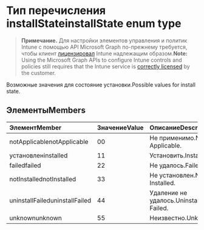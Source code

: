 # <a name="installstate-enum-type"></a><span data-ttu-id="31f60-101">Тип перечисления installState</span><span class="sxs-lookup"><span data-stu-id="31f60-101">installState enum type</span></span>

> <span data-ttu-id="31f60-102">**Примечание.** Для настройки элементов управления и политик Intune с помощью API Microsoft Graph по-прежнему требуется, чтобы клиент [лицензировал](https://go.microsoft.com/fwlink/?linkid=839381) Intune надлежащим образом.</span><span class="sxs-lookup"><span data-stu-id="31f60-102">**Note:** Using the Microsoft Graph APIs to configure Intune controls and policies still requires that the Intune service is [correctly licensed](https://go.microsoft.com/fwlink/?linkid=839381) by the customer.</span></span>

<span data-ttu-id="31f60-103">Возможные значения для состояние установки.</span><span class="sxs-lookup"><span data-stu-id="31f60-103">Possible values for install state.</span></span>
## <a name="members"></a><span data-ttu-id="31f60-104">Элементы</span><span class="sxs-lookup"><span data-stu-id="31f60-104">Members</span></span>
|<span data-ttu-id="31f60-105">Элемент</span><span class="sxs-lookup"><span data-stu-id="31f60-105">Member</span></span>|<span data-ttu-id="31f60-106">Значение</span><span class="sxs-lookup"><span data-stu-id="31f60-106">Value</span></span>|<span data-ttu-id="31f60-107">Описание</span><span class="sxs-lookup"><span data-stu-id="31f60-107">Description</span></span>|
|:---|:---|:---|
|<span data-ttu-id="31f60-108">notApplicable</span><span class="sxs-lookup"><span data-stu-id="31f60-108">notApplicable</span></span>|<span data-ttu-id="31f60-109">0</span><span class="sxs-lookup"><span data-stu-id="31f60-109">0</span></span>|<span data-ttu-id="31f60-110">Не применимо.</span><span class="sxs-lookup"><span data-stu-id="31f60-110">Not Applicable.</span></span>|
|<span data-ttu-id="31f60-111">установлен</span><span class="sxs-lookup"><span data-stu-id="31f60-111">installed</span></span>|<span data-ttu-id="31f60-112">1</span><span class="sxs-lookup"><span data-stu-id="31f60-112">1</span></span>|<span data-ttu-id="31f60-113">Установить.</span><span class="sxs-lookup"><span data-stu-id="31f60-113">Installed.</span></span>|
|<span data-ttu-id="31f60-114">failed</span><span class="sxs-lookup"><span data-stu-id="31f60-114">failed</span></span>|<span data-ttu-id="31f60-115">2</span><span class="sxs-lookup"><span data-stu-id="31f60-115">2</span></span>|<span data-ttu-id="31f60-116">Не удалось.</span><span class="sxs-lookup"><span data-stu-id="31f60-116">Failed.</span></span>|
|<span data-ttu-id="31f60-117">notInstalled</span><span class="sxs-lookup"><span data-stu-id="31f60-117">notInstalled</span></span>|<span data-ttu-id="31f60-118">3</span><span class="sxs-lookup"><span data-stu-id="31f60-118">3</span></span>|<span data-ttu-id="31f60-119">Не установлен.</span><span class="sxs-lookup"><span data-stu-id="31f60-119">Not Installed.</span></span>|
|<span data-ttu-id="31f60-120">uninstallFailed</span><span class="sxs-lookup"><span data-stu-id="31f60-120">uninstallFailed</span></span>|<span data-ttu-id="31f60-121">4</span><span class="sxs-lookup"><span data-stu-id="31f60-121">4</span></span>|<span data-ttu-id="31f60-122">Удаление не удалось.</span><span class="sxs-lookup"><span data-stu-id="31f60-122">Uninstall Failed.</span></span>|
|<span data-ttu-id="31f60-123">unknown</span><span class="sxs-lookup"><span data-stu-id="31f60-123">unknown</span></span>|<span data-ttu-id="31f60-124">5</span><span class="sxs-lookup"><span data-stu-id="31f60-124">5</span></span>|<span data-ttu-id="31f60-125">Неизвестно.</span><span class="sxs-lookup"><span data-stu-id="31f60-125">Unknown.</span></span>|



